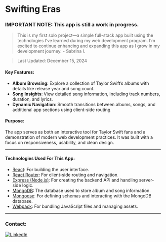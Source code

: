 # Swifting Eras

### IMPORTANT NOTE: This app is still a work in progress.

> This is my first solo project—a simple full-stack app built using the technologies I’ve learned during my web development program. I’m excited to continue enhancing and expanding this app as I grow in my development journey. - Sabrina I.

> Last Updated: December 15, 2024


#### Key Features:

- **Album Browsing**: Explore a collection of Taylor Swift’s albums with details like release year and song count.
- **Song Insights**: View detailed song information, including track numbers, duration, and lyrics.
- **Dynamic Navigation**: Smooth transitions between albums, songs, and additional app sections using client-side routing.

#### Purpose:

The app serves as both an interactive tool for Taylor Swift fans and a demonstration of modern web development practices. It was built with a focus on responsiveness, usability, and clean design.

---

#### Technologies Used For This App:

- [React](https://react.dev/): For building the user interface.
- [React Router](https://reactrouter.com/): For client-side routing and navigation.
- [Express (Node.js)](https://expressjs.com/): For creating the backend API and handling server-side logic.
- [MongoDB](https://www.mongodb.com/): The database used to store album and song information.
- [Mongoose](https://mongoosejs.com/): For defining schemas and interacting with the MongoDB database.
- [Webpack](https://webpack.js.org/): For bundling JavaScript files and managing assets.

---

### Contact: <div><a href="https://www.linkedin.com/in/sabrinapira/" target="_blank">
<img src="https://img.shields.io/badge/LinkedIn-0077B5?style=for-the-badge&logo=linkedin&logoColor=white" alt="LinkedIn"/>
</a></div>
